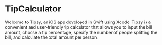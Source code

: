 # TipCalculator
Welcome to Tipsy, an iOS app developed in Swift using Xcode. Tipsy is a convenient and user-friendly tip calculator that allows you to input the bill amount, choose a tip percentage, specify the number of people splitting the bill, and calculate the total amount per person.
